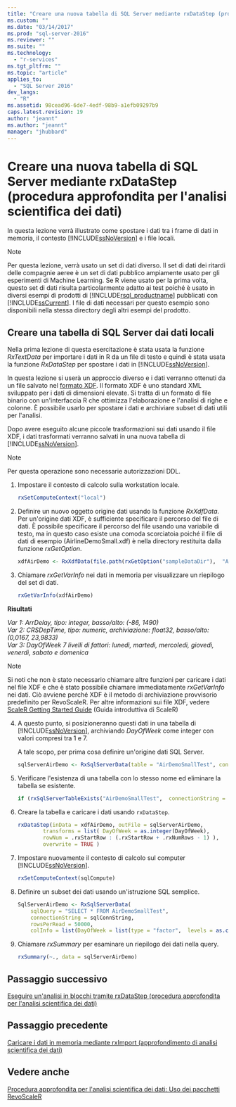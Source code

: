 ```yaml
---
title: "Creare una nuova tabella di SQL Server mediante rxDataStep (procedura approfondita per l&#39;analisi scientifica dei dati) | Microsoft Docs"
ms.custom: ""
ms.date: "03/14/2017"
ms.prod: "sql-server-2016"
ms.reviewer: ""
ms.suite: ""
ms.technology: 
  - "r-services"
ms.tgt_pltfrm: ""
ms.topic: "article"
applies_to: 
  - "SQL Server 2016"
dev_langs: 
  - "R"
ms.assetid: 98cead96-6de7-4edf-98b9-a1efb09297b9
caps.latest.revision: 19
author: "jeannt"
ms.author: "jeannt"
manager: "jhubbard"
---
```

# Creare una nuova tabella di SQL Server mediante rxDataStep (procedura approfondita per l&#39;analisi scientifica dei dati)
In questa lezione verrà illustrato come spostare i dati tra i frame di dati in memoria, il contesto [!INCLUDE[ssNoVersion](../../includes/ssnoversion-md.md)] e i file locali.  
  
> [!NOTE]  
> Per questa lezione, verrà usato un set di dati diverso. Il set di dati dei ritardi delle compagnie aeree è un set di dati pubblico ampiamente usato per gli esperimenti di Machine Learning. Se R viene usato per la prima volta, questo set di dati risulta particolarmente adatto ai test poiché è usato in diversi esempi di prodotti di [!INCLUDE[rsql_productname](../../includes/rsql-productname-md.md)] pubblicati con [!INCLUDE[ssCurrent](../../includes/sscurrent-md.md)]. I file di dati necessari per questo esempio sono disponibili nella stessa directory degli altri esempi del prodotto.  
  
## Creare una tabella di SQL Server dai dati locali  
Nella prima lezione di questa esercitazione è stata usata la funzione *RxTextData* per importare i dati in R da un file di testo e quindi è stata usata la funzione *RxDataStep* per spostare i dati in [!INCLUDE[ssNoVersion](../../includes/ssnoversion-md.md)].  
  
In questa lezione si userà un approccio diverso e i dati verranno ottenuti da un file salvato nel [formato XDF](https://en.wikipedia.org/wiki/Extensible_Data_Format). Il formato XDF è uno standard XML sviluppato per i dati di dimensioni elevate. Si tratta di un formato di file binario con un'interfaccia R che ottimizza l'elaborazione e l'analisi di righe e colonne.  È possibile usarlo per spostare i dati e archiviare subset di dati utili per l'analisi.
  
Dopo avere eseguito alcune piccole trasformazioni sui dati usando il file XDF, i dati trasformati verranno salvati in una nuova tabella di [!INCLUDE[ssNoVersion](../../includes/ssnoversion-md.md)].  
  
> [!NOTE]  
> Per questa operazione sono necessarie autorizzazioni DDL.  
  
1.  Impostare il contesto di calcolo sulla workstation locale.  
  
    ```R  
    rxSetComputeContext("local")   
    ```  
  
2.  Definire un nuovo oggetto origine dati usando la funzione *RxXdfData*. Per un'origine dati XDF, è sufficiente specificare il percorso del file di dati.  È possibile specificare il percorso del file usando una variabile di testo, ma in questo caso esiste una comoda scorciatoia poiché il file di dati di esempio (AirlineDemoSmall.xdf) è nella directory restituita dalla funzione *rxGetOption*.
  
    ```R  
    xdfAirDemo <- RxXdfData(file.path(rxGetOption("sampleDataDir"),  "AirlineDemoSmall.xdf"))   
    ```  
  
  
3.  Chiamare *rxGetVarInfo* nei dati in memoria per visualizzare un riepilogo del set di dati.  
  
    ```R  
    rxGetVarInfo(xdfAirDemo)    
    ```  
  
**Risultati**  
  
*Var 1: ArrDelay, tipo: integer, basso/alto: (-86, 1490)*   
*Var 2: CRSDepTime, tipo: numeric, archiviazione: float32, basso/alto: (0,0167, 23,9833)*   
*Var 3: DayOfWeek 7 livelli di fattori: lunedì, martedì, mercoledì, giovedì, venerdì, sabato e domenica*  

> [!NOTE]
> 
> Si noti che non è stato necessario chiamare altre funzioni per caricare i dati nel file XDF e che è stato possibile chiamare immediatamente *rxGetVarInfo* nei dati. Ciò avviene perché XDF è il metodo di archiviazione provvisorio predefinito per RevoScaleR. Per altre informazioni sui file XDF, vedere [ScaleR Getting Started Guide](https://msdn.microsoft.com/microsoft-r/scaler-user-guide-data-transform#using-the-data-step-to-create-an-xdf-file-from-a-data-frame) (Guida introduttiva di ScaleR) 
  
4.  A questo punto, si posizioneranno questi dati in una tabella di [!INCLUDE[ssNoVersion](../../includes/ssnoversion-md.md)], archiviando _DayOfWeek_ come integer con valori compresi tra 1 e 7.  
  
    A tale scopo, per prima cosa definire un'origine dati SQL Server.  
  
    ```R  
    sqlServerAirDemo <- RxSqlServerData(table = "AirDemoSmallTest", connectionString = sqlConnString)   
    ```  
  
5.  Verificare l'esistenza di una tabella con lo stesso nome ed eliminare la tabella se esistente.  
  
    ```R  
    if (rxSqlServerTableExists("AirDemoSmallTest",  connectionString = sqlConnString))  rxSqlServerDropTable("AirDemoSmallTest",  connectionString = sqlConnString)    
    ```  
  
6.  Creare la tabella e caricare i dati usando `rxDataStep`.  
  
    ```R  
    rxDataStep(inData = xdfAirDemo, outFile = sqlServerAirDemo,    
            transforms = list( DayOfWeek = as.integer(DayOfWeek),   
            rowNum = .rxStartRow : (.rxStartRow + .rxNumRows - 1) ),   
            overwrite = TRUE )    
    ```  
  
7.  Impostare nuovamente il contesto di calcolo sul computer [!INCLUDE[ssNoVersion](../../includes/ssnoversion-md.md)].  
  
    ```R  
    rxSetComputeContext(sqlCompute)  
    ```  
  
8.  Definire un subset dei dati usando un'istruzione SQL semplice.  
  
    ```R    
    SqlServerAirDemo <- RxSqlServerData(  
        sqlQuery = "SELECT * FROM AirDemoSmallTest",      
        connectionString = sqlConnString,   
        rowsPerRead = 50000,      
        colInfo = list(DayOfWeek = list(type = "factor",  levels = as.character(1:7))))    
    ```  
  
9. Chiamare *rxSummary* per esaminare un riepilogo dei dati nella query.  
  
    ```R  
    rxSummary(~., data = sqlServerAirDemo)   
    ```  
  
## Passaggio successivo  
[Eseguire un'analisi in blocchi tramite rxDataStep &#40;procedura approfondita per l'analisi scientifica dei dati&#41;](../../advanced-analytics/r-services/perform-chunking-analysis-using-rxdatastep-data-science-deep-dive.md)  
  
## Passaggio precedente  
[Caricare i dati in memoria mediante rxImport &#40;approfondimento di analisi scientifica dei dati&#41;](../../advanced-analytics/r-services/load-data-into-memory-using-rximport-data-science-deep-dive.md)  
  
## Vedere anche  
[Procedura approfondita per l'analisi scientifica dei dati: Uso dei pacchetti RevoScaleR](../../advanced-analytics/r-services/data-science-deep-dive-using-the-revoscaler-packages.md)  
  
  
  
